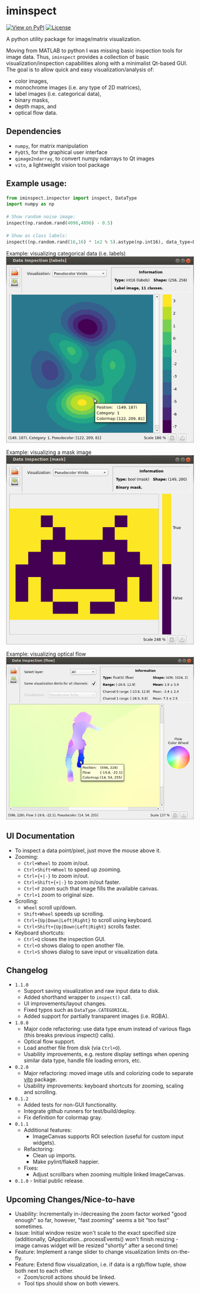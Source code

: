 # iminspect
[![View on PyPI](https://img.shields.io/pypi/v/iminspect.svg)](https://pypi.org/project/iminspect)
[![License](https://img.shields.io/badge/license-MIT-blue.svg)](https://github.com/snototter/iminspect/blob/master/LICENSE?raw=true)

A python utility package for image/matrix visualization.

Moving from MATLAB to python I was missing basic inspection tools for image data.
Thus, `iminspect` provides a collection of basic visualization/inspection capabilities along with a minimalist Qt-based GUI.
The goal is to allow quick and easy visualization/analysis of:
* color images,
* monochrome images (i.e. any type of 2D matrices),
* label images (i.e. categorical data),
* binary masks,
* depth maps, and
* optical flow data.


## Dependencies
* `numpy`, for matrix manipulation
* `PyQt5`, for the graphical user interface
* `qimage2ndarray`, to convert numpy ndarrays to Qt images
* `vito`, a lightweight vision tool package


## Example usage:
```python
from iminspect.inspector import inspect, DataType
import numpy as np

# Show random noise image:
inspect(np.random.rand(4096,4096) - 0.5)

# Show as class labels:
inspect((np.random.rand(16,16) * 1e2 % 5).astype(np.int16), data_type=DataType.CATEGORICAL)
```

Example: visualizing categorical data (i.e. labels)<br/>
![Screenshot categorical data](https://github.com/snototter/iminspect/blob/master/screenshots/categorical.jpg?raw=true "iminspect GUI")

Example: visualizing a mask image<br/>
![Screenshot binary data](https://github.com/snototter/iminspect/blob/master/screenshots/mask.jpg?raw=true "iminspect GUI")

Example: visualizing optical flow<br/>
![Screenshot optical flow](https://github.com/snototter/iminspect/blob/master/screenshots/flow-uv.jpg?raw=true "iminspect GUI")


## UI Documentation
* To inspect a data point/pixel, just move the mouse above it.
* Zooming:
  * `Ctrl+Wheel` to zoom in/out.
  * `Ctrl+Shift+Wheel` to speed up zooming.
  * `Ctrl+{+|-}` to zoom in/out.
  * `Ctrl+Shift+{+|-}` to zoom in/out faster.
  * `Ctrl+F` zoom such that image fills the available canvas.
  * `Ctrl+1` zoom to original size.
* Scrolling:
  * `Wheel` scroll up/down.
  * `Shift+Wheel` speeds up scrolling.
  * `Ctrl+{Up|Down|Left|Right}` to scroll using keyboard.
  * `Ctrl+Shift+{Up|Down|Left|Right}` scrolls faster.
* Keyboard shortcuts:
  * `Ctrl+Q` closes the inspection GUI.
  * `Ctrl+O` shows dialog to open another file.
  * `Ctrl+S` shows dialog to save input or visualization data.


## Changelog
* `1.1.0`
  * Support saving visualization and raw input data to disk.
  * Added shorthand wrapper to `inspect()` call.
  * UI improvements/layout changes.
  * Fixed typos such as `DataType.CATEGORICAL`.
  * Added support for partially transparent images (i.e. RGBA).
* `1.0.0`
  * Major code refactoring: use data type enum instead of various flags (this breaks previous inspect() calls).
  * Optical flow support.
  * Load another file from disk (via `Ctrl+O`).
  * Usability improvements, e.g. restore display settings when opening similar data type, handle file loading errors, etc.
* `0.2.0`
  * Major refactoring: moved image utils and colorizing code to separate [vito](https://github.com/snototter/vito) package.
  * Usability improvements: keyboard shortcuts for zooming, scaling and scrolling.
* `0.1.2`
  * Added tests for non-GUI functionality.
  * Integrate github runners for test/build/deploy.
  * Fix definition for colormap gray.
* `0.1.1`
  * Additional features:
    * ImageCanvas supports ROI selection (useful for custom input widgets).
  * Refactoring:
    * Clean up imports.
    * Make pylint/flake8 happier.
  * Fixes:
    * Adjust scrollbars when zooming multiple linked ImageCanvas.
* `0.1.0` - Initial public release.


## Upcoming Changes/Nice-to-have
* Usability: Incrementally in-/decreasing the zoom factor worked "good enough" so far, however, "fast zooming" seems a bit "too fast" sometimes.
* Issue: Initial window resize won't scale to the exact specified size (additionally, QApplication...processEvents() won't finish resizing - image canvas widget will be resized "shortly" after a second time)
* Feature: Implement a range slider to change visualization limits on-the-fly.
* Feature: Extend flow visualization, i.e. if data is a rgb/flow tuple, show both next to each other.
  * Zoom/scroll actions should be linked.
  * Tool tips should show on both viewers.

